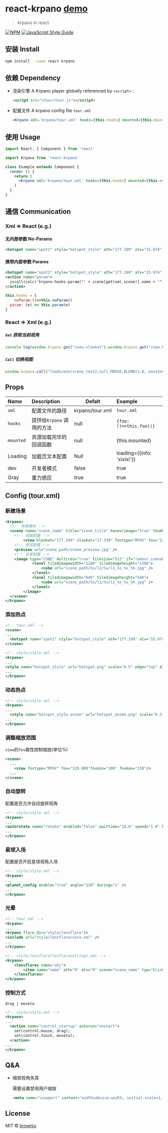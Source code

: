 # react-krpano [demo](https://browniu.com/react-krpano/)

> krpano in react

[![NPM](https://img.shields.io/npm/v/react-krpano.svg)](https://www.npmjs.com/package/react-krpano) [![JavaScript Style Guide](https://img.shields.io/badge/code_style-standard-brightgreen.svg)](https://standardjs.com)

## 安装 Install

```bash
npm install --save react-krpano
```
## 依赖 Dependency
* 渲染引擎 A Krpano player globally referenced by `<script>` :

  ```html
  <script src="vtour/tour.js"></script>
  ```

* 配置文件 A krpano config file `tour.xml`

  ```jsx
  <Krpano xml='krpano/tour.xml' hooks={this.hooks} mounted={this.mounted} />
  ```

## 使用 Usage
```jsx
import React, { Component } from 'react'

import Krpano from 'react-krpano'

class Example extends Component {
  render () {
    return (
      <Krpano xml='krpano/tour.xml' hooks={this.hooks} mounted={this.mounted} loading={{info: '资源配置中'}} groy={true} dev={false}/>
    )
  }
}
```

## 通信 Communication
### Xml => React (e.g.)

#### 无内部参数 No-Params 
```xml
<hotspot name="spot1" style="hotspot_style" ath="177.199" atv="15.974" onclick="jscall(krpano.hooks.test())" />
```

#### 携带内部参数 Params 
```xml
<hotspot name="spot1" style="hotspot_style" ath="177.199" atv="15.974" onclick="noParam()" />
<action name="param">
  jscall(calc('krpano.hooks.param("' + scene[get(xml.scene)].name + '")'));
</action>
```

```jsx
this.hooks = {
	noParam:()=>this.noParam()
  param: (e) => this.param(e)
}
```

### React => Xml (e.g.)

##### `Get` 获取当前视角
```javascript
console.log(window.krpano.get("view.vlookat"),window.krpano.get("view.hlookat"));
```
##### `Call` 切换视图
```javascript
window.krpano.call("loadscene(scene_test2,null,MERGE,BLEND(1.0, easeInCubic))");
```

## Props
|Name|Description|Defalt|Example|
|:--|:--|---|:--|
|`xml`|配置文件的路径|krpano/tour.xml|`tour.xml`|
|`hooks`| 提供给`Krpano` 调用的方法 |null|`{foo:()=>this.foo()}`|
|`mounted`| 资源加载完毕的回调函数 |null|{this.mounted}|
|Loading| 加载页文本配置 |Null|loading={{info: 'xixixi'}}|
|dev| 开发者模式 |false|true|
|Gray| 重力感应 |true|true|

## Config (tour.xml)

### 新建场景

```xml
<krpano>
  <!-- 场景模块 -->
  <scene name="scene_name" title="scene_title" havevrimage="true" thumburl="scene_path/scene_thunb.jpg">
    <!-- 视窗配置 -->
		<view hlookat="177.349" vlookat="27.330" fovtype="MFOV" fov="120.000" maxpixelzoom="0" fovmin="100" fovmax="130" limitview="auto" />
    <!-- 预览配置 -->
    <preview url="scene_path/scene_preview.jpg" />
    <!-- 全景配置 -->
    <image type="CUBE" multires="true" tilesize="512" if="!webvr.isenabled">
			<level tiledimagewidth="1280" tiledimageheight="1280">
				<cube url="scene_path/%s/l2/%v/l2_%s_%v_%h.jpg" />
			</level>
			<level tiledimagewidth="640" tiledimageheight="640">
				<cube url="scene_path/%s/l1/%v/l1_%s_%v_%h.jpg" />
			</level>
		</image>
  </scene>
</krpano>
```

### 添加热点

```xml
<!-- tour.xml -->
<scene>
...
  <hotspot name="spot1" style="hotspot_style" ath="177.199" atv="15.974" onclick="loadscene(other_scene,null,MERGE,BLEND(1.0, easeInCubic))" />
</scene>
```

```xml
<!-- style/style.xml -->
<krpano>
...
<style name="hotspot_style" url="hotspot.png" scale="0.5" edge="top" distorted="true" onover="tween(scale,0.55);" onout="tween(scale,0.5);" />
...
</krpano>
```

### 动态热点

```xml
<!-- style/style.xml -->
<krpano>
...
  <style name="hotspot_style_anime" url="hotspot_anime.png" scale="0.5" edge="top" distorted="true" onover="tween(scale,0.55);" onout="tween(scale,0.5);" onloaded="do_crop_animation(128, 128, 60);add_all_the_time_tooltip();" />
...
</krpano>
```

### 调整缩放范围

`view`的`fov`属性控制缩放(单位%)

```xml
<scene>
  ...
  	<view fovtype="MFOV" fov="120.000"fovmin="100" fovmax="130"/>
  ...
</scene>
```

### 自动旋转

配置是否允许自动旋转视角

```xml
<!-- style/style.xml -->
<krpano>
...
<autorotate name="rotate" enabled="false" waittime="10.0" speed="1.0" horizon="0.0" tofov="360.0" />
...
</krpano>
```

### 星球入场

配置是否开启星球视角入场

```xml
<!-- style/style.xml -->
<krpano>
...
<planet_config enable="true" angle="120" during="1" />
...
</krpano>
```

### 光晕

```xml
<!-- tour.xml -->
<krpano>
...
<krpano flare_dir="style/lensflare"/>
<include url="style/lensflare/core.xml" />
...
</krpano>
```

```xml
<!-- style/lensflare/lenflaresettings.xml -->
<krpano>
	<lensflares name="obj">
		<item name="name" ath="0" atv="0" scene="scene_name" typ="blinkstyle1" dust_effect="true"/>
	</lensflares>
</krpano>
```

### 控制方式

`drag | moveto`

```xml
<!-- style/style.xml -->
<krpano>
...
  <action name="control_startup" autorun="onstart">
    set(control.mouse, drag);
    set(control.touch, moveto);
  </action>
...
</krpano>
```



## Q&A

* 缩放视角失真

  需要设置禁用用户缩放

  ```html
  <meta name="viewport" content="width=device-width, initial-scale=1, maximum-scale=1,minimum-scale=1,user-scalable=no">
  ```

  


## License

MIT © [browniu](https://github.com/browniu)
